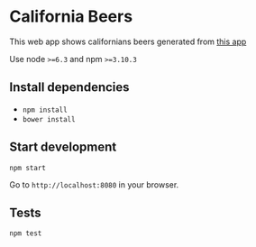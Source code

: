 California Beers
============

This web app shows californians beers generated from [this app](https://github.com/delvallejonatan/beer-app)

Use node `>=6.3` and npm `>=3.10.3`

## Install dependencies


* `npm install`
* `bower install`


## Start development

`npm start`

Go to `http://localhost:8080` in your browser.

## Tests

`npm test`

